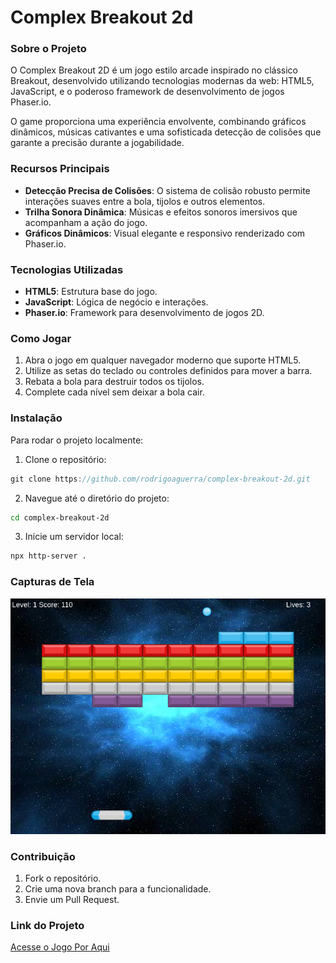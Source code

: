 # Complex Breakout 2d

### Sobre o Projeto
O Complex Breakout 2D é um jogo estilo arcade inspirado no clássico Breakout, desenvolvido utilizando tecnologias modernas da web: HTML5, JavaScript, e o poderoso framework de desenvolvimento de jogos Phaser.io.

O game proporciona uma experiência envolvente, combinando gráficos dinâmicos, músicas cativantes e uma sofisticada detecção de colisões que garante a precisão durante a jogabilidade.

### Recursos Principais
- **Detecção Precisa de Colisões**: O sistema de colisão robusto permite interações suaves entre a bola, tijolos e outros elementos.
- **Trilha Sonora Dinâmica**: Músicas e efeitos sonoros imersivos que acompanham a ação do jogo.
- **Gráficos Dinâmicos**: Visual elegante e responsivo renderizado com Phaser.io.

### Tecnologias Utilizadas
- **HTML5**: Estrutura base do jogo.
- **JavaScript**: Lógica de negócio e interações.
- **Phaser.io**: Framework para desenvolvimento de jogos 2D.

### Como Jogar
1. Abra o jogo em qualquer navegador moderno que suporte HTML5.
2. Utilize as setas do teclado ou controles definidos para mover a barra.
3. Rebata a bola para destruir todos os tijolos.
4. Complete cada nível sem deixar a bola cair.

### Instalação
Para rodar o projeto localmente:
1. Clone o repositório:
```javascript
git clone https://github.com/rodrigoaguerra/complex-breakout-2d.git
```
2. Navegue até o diretório do projeto:
```bash
cd complex-breakout-2d
```
3. Inicie um servidor local:
```bash
npx http-server .
```

### Capturas de Tela
![Captura de tela breakout](./images/captura-breakout.png)


### Contribuição
1. Fork o repositório.
2. Crie uma nova branch para a funcionalidade.
3. Envie um Pull Request.

### Link do Projeto

[Acesse o Jogo Por Aqui](https://rodrigoaguerra.github.io/complex-breakout-2d/)